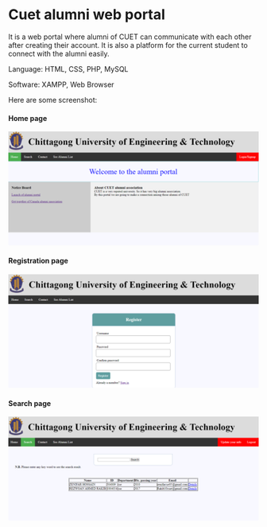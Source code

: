 # Cuet alumni web portal

It is a web portal where alumni of CUET can communicate with each other after creating their account. It is also a platform for the current student to connect with the alumni easily.

Language: HTML, CSS, PHP, MySQL

Software: XAMPP, Web Browser

Here are some screenshot:
#### Home page
![homepage](https://github.com/pranxol/Cuet_alumni_web_portal/blob/main/screenshot/home.PNG)

#### Registration page
![registrarion](https://github.com/pranxol/Cuet_alumni_web_portal/blob/main/screenshot/register.PNG)

#### Search page
![search](https://github.com/pranxol/Cuet_alumni_web_portal/blob/main/screenshot/search.PNG)
